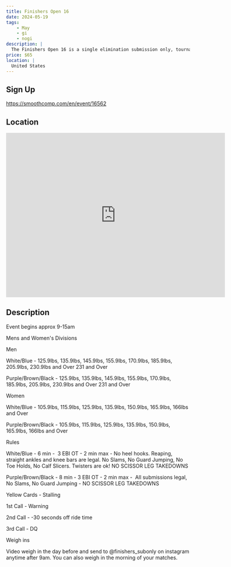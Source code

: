 ```yaml
---
title: Finishers Open 16
date: 2024-05-19
tags:
    - May
    - gi 
    - nogi 
description: |
  The Finishers Open 16 is a single elimination submission only, tournament open to the public
price: $65
location: |
  United States
---
```

## Sign Up
https://smoothcomp.com/en/event/16562

## Location
<iframe src="https://www.google.com/maps/embed?pb=!1m18!1m12!1m3!1d12345.6789!2d-75.3237050!3d40.6450940!2m3!1f0!2f0!3f0!3m2!1i1024!2i768!4f13.1!3m3!1m2!1s0x0%3A0x0!2z40.6450940!5e0!3m2!1sen!2sus!4v1234567890" width="600" height="450" style="border:0;" allowfullscreen="" loading="lazy"></iframe>

## Description
Event begins approx 9-15am 


Mens and Women's Divisions 


Men


White/Blue - 125.9lbs, 135.9lbs, 145.9lbs, 155.9lbs, 170.9lbs, 185.9lbs, 205.9lbs, 230.9lbs and Over 231 and Over


Purple/Brown/Black - 125.9lbs, 135.9lbs, 145.9lbs, 155.9lbs, 170.9lbs, 185.9lbs, 205.9lbs, 230.9lbs and Over 231 and Over


Women


White/Blue - 105.9lbs, 115.9lbs, 125.9lbs, 135.9lbs, 150.9lbs, 165.9lbs, 166lbs and Over


Purple/Brown/Black - 105.9lbs, 115.9lbs, 125.9lbs, 135.9lbs, 150.9lbs, 165.9lbs, 166lbs and Over


Rules 


White/Blue - 6 min -  3 EBI OT - 2 min max - No heel hooks. Reaping, straight ankles and knee bars are legal. No Slams, No Guard Jumping, No Toe Holds, No Calf Slicers. Twisters are ok! NO SCISSOR LEG TAKEDOWNS


Purple/Brown/Black - 8 min - 3 EBI OT - 2 min max -  All submissions legal, No Slams, No Guard Jumping - NO SCISSOR LEG TAKEDOWNS


Yellow Cards - Stalling


1st Call - Warning


2nd Call - -30 seconds off ride time 


3rd Call - DQ 


Weigh ins 


Video weigh in the day before and send to @finishers_subonly on instagram anytime after 9am. You can also weigh in the morning of your matches.